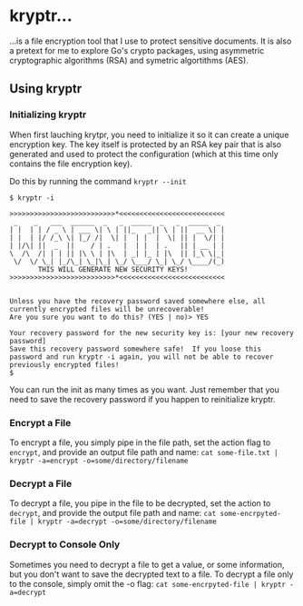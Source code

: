 # kryptr...

...is a file encryption tool that I use to protect sensitive documents.  It is also a pretext for me to explore Go's crypto packages, using asymmetric cryptographic algorithms (RSA) and symetric algortithms (AES).

## Using kryptr

### Initializing kryptr

When first lauching krytpr, you need to initialize it so it can create a unique encryption key.  The key itself is protected by an RSA key pair that is also generated and used to protect the configuration (which at this time only contains the file encryption key).

Do this by running the command `kryptr --init`

```
$ kryptr -i

>>>>>>>>>>>>>>>>>>>>>>>>>>*<<<<<<<<<<<<<<<<<<<<<<<<<<
 _    _   ___  ______  _   _  _____  _   _  _____  _
| |  | | / _ \ | ___ \| \ | ||_   _|| \ | ||  __ \| |
| |  | |/ /_\ \| |_/ /|  \| |  | |  |  \| || |  \/| |
| |/\| ||  _  ||    / | .   |  | |  | .   || | __ | |
\  /\  /| | | || |\ \ | |\  | _| |_ | |\  || |_\ \|_|
 \/  \/ \_| |_/\_| \_|\_| \_/ \___/ \_| \_/ \____/(_)
       THIS WILL GENERATE NEW SECURITY KEYS!
>>>>>>>>>>>>>>>>>>>>>>>>>>*<<<<<<<<<<<<<<<<<<<<<<<<<<


Unless you have the recovery password saved somewhere else, all currently encrypted files will be unrecoverable!
Are you sure you want to do this? (YES | no)> YES

Your recovery password for the new security key is: [your new recovery password]
Save this recovery password somewhere safe!  If you loose this password and run kryptr -i again, you will not be able to recover previously encrypted files!
$
```

You can run the init as many times as you want.  Just remember that you need to save the recovery password if you happen to reinitialize kryptr.

### Encrypt a File

To encrypt a file, you simply pipe in the file path, set the action flag to `encrypt`, and provide an output file path and name: `cat some-file.txt | kryptr -a=encrypt -o=some/directory/filename`

### Decrypt a File

To decrypt a file, you pipe in the file to be decrypted, set the action to `decrypt`, and provide the output file path and name: `cat some-encrpyted-file | kryptr -a=decrypt -o=some/directory/filename`

### Decrypt to Console Only

Sometimes you need to decrypt a file to get a value, or some information, but you don't want to save the decrypted text to a file.  To decrypt a file only to the console, simply omit the -o flag: `cat some-encrpyted-file | kryptr -a=decrypt`
